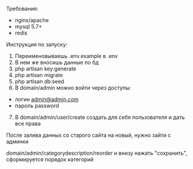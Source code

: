Требования:

- nginx/apache
- mysql 5.7+
- redis

Инструкция по запуску:

1. Переименовываешь .env.example в .env
2. В нем же вносишь данные по бд
3. php artisan key:generate
4. php artisan migrate
5. php artisan db:seed
6. В domain/admin можно войти через доступы:
- логин admin@admin.com
- пароль password
7. В domain/admin/user/create создать для себя пользователя и дать все права

После залива данных со старого сайта на новый, нужно зайти с админки

domain/admin/categorydescription/reorder и внизу нажать "сохранить", сформируется порядок категорий
